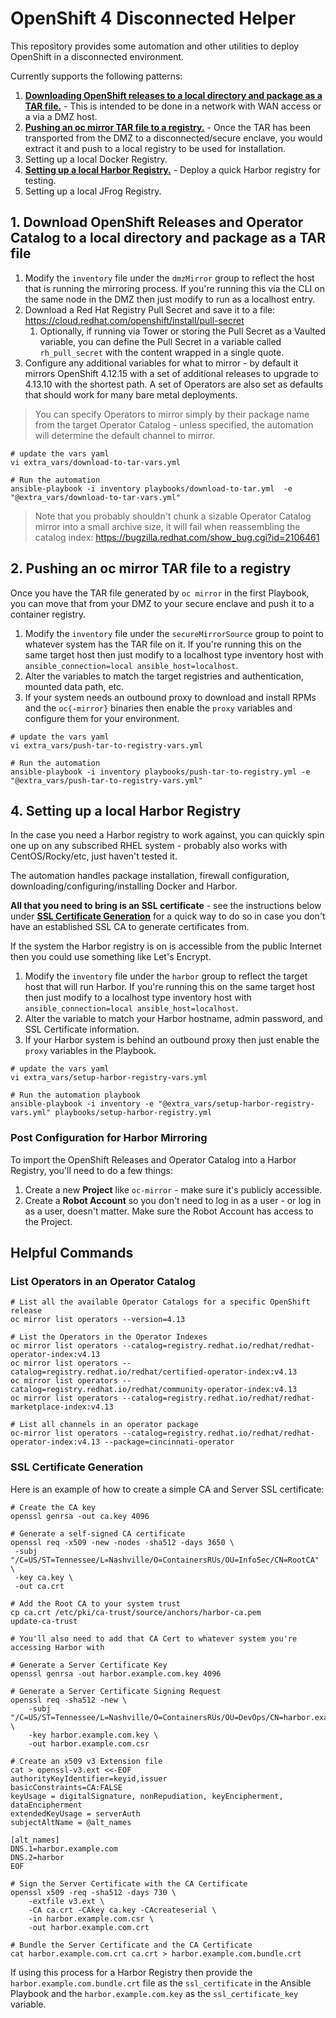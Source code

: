 # OpenShift 4 Disconnected Helper

This repository provides some automation and other utilities to deploy OpenShift in a disconnected environment.

Currently supports the following patterns:

1. [**Downloading OpenShift releases to a local directory and package as a TAR file.**](#1-download-openshift-releases-and-operator-catalog-to-a-local-directory-and-package-as-a-tar-file) - This is intended to be done in a network with WAN access or a via a DMZ host.
2. [**Pushing an oc mirror TAR file to a registry.**](#2-pushing-an-oc-mirror-tar-file-to-a-registry) - Once the TAR has been transported from the DMZ to a disconnected/secure enclave, you would extract it and push to a local registry to be used for installation.
3. Setting up a local Docker Registry.
4. [**Setting up a local Harbor Registry.**](#4-setting-up-a-local-harbor-registry) - Deploy a quick Harbor registry for testing.
5. Setting up a local JFrog Registry.

## 1. Download OpenShift Releases and Operator Catalog to a local directory and package as a TAR file

1. Modify the `inventory` file under the `dmzMirror` group to reflect the host that is running the mirroring process.  If you're running this via the CLI on the same node in the DMZ then just modify to run as a localhost entry.
2. Download a Red Hat Registry Pull Secret and save it to a file: https://cloud.redhat.com/openshift/install/pull-secret
   1. Optionally, if running via Tower or storing the Pull Secret as a Vaulted variable, you can define the Pull Secret in a variable called `rh_pull_secret` with the content wrapped in a single quote.
3. Configure any additional variables for what to mirror - by default it mirrors OpenShift 4.12.15 with a set of additional releases to upgrade to 4.13.10 with the shortest path.  A set of Operators are also set as defaults that should work for many bare metal deployments.

> You can specify Operators to mirror simply by their package name from the target Operator Catalog - unless specified, the automation will determine the default channel to mirror.

```bash=
# update the vars yaml 
vi extra_vars/download-to-tar-vars.yml
```

```bash=
# Run the automation
ansible-playbook -i inventory playbooks/download-to-tar.yml  -e "@extra_vars/download-to-tar-vars.yml"
```

> Note that you probably shouldn't chunk a sizable Operator Catalog mirror into a small archive size, it will fail when reassembling the catalog index: https://bugzilla.redhat.com/show_bug.cgi?id=2106461

## 2. Pushing an oc mirror TAR file to a registry

Once you have the TAR file generated by `oc mirror` in the first Playbook, you can move that from your DMZ to your secure enclave and push it to a container registry.

1. Modify the `inventory` file under the `secureMirrorSource` group to point to whatever system has the TAR file on it.  If you're running this on the same target host then just modify to a localhost type inventory host with `ansible_connection=local ansible_host=localhost`.
2. Alter the variables to match the target registries and authentication, mounted data path, etc.
3. If your system needs an outbound proxy to download and install RPMs and the `oc{-mirror}` binaries then enable the `proxy` variables and configure them for your environment.

```bash=
# update the vars yaml 
vi extra_vars/push-tar-to-registry-vars.yml
```

```bash=
# Run the automation
ansible-playbook -i inventory playbooks/push-tar-to-registry.yml -e "@extra_vars/push-tar-to-registry-vars.yml"
```

## 4. Setting up a local Harbor Registry

In the case you need a Harbor registry to work against, you can quickly spin one up on any subscribed RHEL system - probably also works with CentOS/Rocky/etc, just haven't tested it.

The automation handles package installation, firewall configuration, downloading/configuring/installing Docker and Harbor.

**All that you need to bring is an SSL certificate** - see the instructions below under [**SSL Certificate Generation**](#ssl-certificate-generation) for a quick way to do so in case you don't have an established SSL CA to generate certificates from.

If the system the Harbor registry is on is accessible from the public Internet then you could use something like Let's Encrypt.

1. Modify the `inventory` file under the `harbor` group to reflect the target host that will run Harbor.  If you're running this on the same target host then just modify to a localhost type inventory host with `ansible_connection=local ansible_host=localhost`.
2. Alter the variable to match your Harbor hostname, admin password, and SSL Certificate information.
3. If your Harbor system is behind an outbound proxy then just enable the `proxy` variables in the Playbook.

```bash=
# update the vars yaml 
vi extra_vars/setup-harbor-registry-vars.yml
```

```bash=
# Run the automation playbook
ansible-playbook -i inventory -e "@extra_vars/setup-harbor-registry-vars.yml" playbooks/setup-harbor-registry.yml
```

### Post Configuration for Harbor Mirroring

To import the OpenShift Releases and Operator Catalog into a Harbor Registry, you'll need to do a few things:

1. Create a new **Project** like `oc-mirror` - make sure it's publicly accessible.
2. Create a **Robot Account** so you don't need to log in as a user - or log in as a user, doesn't matter.  Make sure the Robot Account has access to the Project.

## Helpful Commands

### List Operators in an Operator Catalog

```bash=
# List all the available Operator Catalogs for a specific OpenShift release
oc mirror list operators --version=4.13

# List the Operators in the Operator Indexes
oc mirror list operators --catalog=registry.redhat.io/redhat/redhat-operator-index:v4.13
oc mirror list operators --catalog=registry.redhat.io/redhat/certified-operator-index:v4.13
oc mirror list operators --catalog=registry.redhat.io/redhat/community-operator-index:v4.13
oc mirror list operators --catalog=registry.redhat.io/redhat/redhat-marketplace-index:v4.13

# List all channels in an operator package
oc-mirror list operators --catalog=registry.redhat.io/redhat/redhat-operator-index:v4.13 --package=cincinnati-operator
```

### SSL Certificate Generation

Here is an example of how to create a simple CA and Server SSL certificate:

```bash=
# Create the CA key
openssl genrsa -out ca.key 4096

# Generate a self-signed CA certificate
openssl req -x509 -new -nodes -sha512 -days 3650 \
 -subj "/C=US/ST=Tennessee/L=Nashville/O=ContainersRUs/OU=InfoSec/CN=RootCA" \
 -key ca.key \
 -out ca.crt

# Add the Root CA to your system trust
cp ca.crt /etc/pki/ca-trust/source/anchors/harbor-ca.pem
update-ca-trust

# You'll also need to add that CA Cert to whatever system you're accessing Harbor with

# Generate a Server Certificate Key
openssl genrsa -out harbor.example.com.key 4096

# Generate a Server Certificate Signing Request
openssl req -sha512 -new \
    -subj "/C=US/ST=Tennessee/L=Nashville/O=ContainersRUs/OU=DevOps/CN=harbor.example.com" \
    -key harbor.example.com.key \
    -out harbor.example.com.csr

# Create an x509 v3 Extension file
cat > openssl-v3.ext <<-EOF
authorityKeyIdentifier=keyid,issuer
basicConstraints=CA:FALSE
keyUsage = digitalSignature, nonRepudiation, keyEncipherment, dataEncipherment
extendedKeyUsage = serverAuth
subjectAltName = @alt_names

[alt_names]
DNS.1=harbor.example.com
DNS.2=harbor
EOF

# Sign the Server Certificate with the CA Certificate
openssl x509 -req -sha512 -days 730 \
    -extfile v3.ext \
    -CA ca.crt -CAkey ca.key -CAcreateserial \
    -in harbor.example.com.csr \
    -out harbor.example.com.crt

# Bundle the Server Certificate and the CA Certificate
cat harbor.example.com.crt ca.crt > harbor.example.com.bundle.crt
```

If using this process for a Harbor Registry then provide the `harbor.example.com.bundle.crt` file as the `ssl_certificate` in the Ansible Playbook and the `harbor.example.com.key` as the `ssl_certificate_key` variable.
